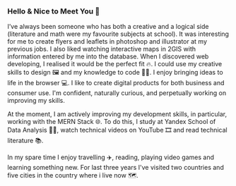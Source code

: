 ### Hello & Nice to Meet You 👋

I’ve always been someone who has both a creative and a logical side (literature and math were my favourite subjects at school). It was interesting for me to create flyers and leaflets in photoshop and illustrator at my previous jobs. I also liked watching interactive maps in 2GIS with information entered by me into the database. When I discovered web developing, I realised it would be the perfect fit 🔥. I could use my creative skills to design 🖼 and my knowledge to code 👩‍💻. I enjoy bringing ideas to life in the browser 💻. I like to create digital products for both business and consumer use. I'm confident, naturally curious, and perpetually working on improving my skills. 

At the moment, I am actively improving my development skills, in particular, working with the MERN Stack 🌐. To do this, I study at Yandex School of Data Analysis 👩‍🎓, watch technical videos on YouTube 🎞 and read technical literature 📚.

In my spare time I enjoy travelling ✈️, reading, playing video games and learning something new. For last three years I've visited two countries and five cities in the country where i live now 🗺.

<!--
**elena-sh-r/elena-sh-r** is a ✨ _special_ ✨ repository because its `README.md` (this file) appears on your GitHub profile.

- 🔭 I’m currently working on ...
- 🌱 I’m currently learning ...
- 👯 I’m looking to collaborate on ...
- 🤔 I’m looking for help with ...
- 💬 Ask me about ...
- 📫 How to reach me: ...
- 😄 Pronouns: ...
- ⚡ Fun fact: ...
-->
